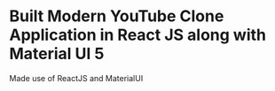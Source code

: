 # Built Modern YouTube Clone Application in React JS along with Material UI 5

Made use of ReactJS and MaterialUI

